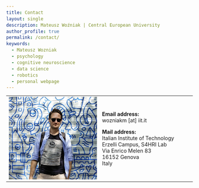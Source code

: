 ```yaml
---
title: Contact
layout: single
description: Mateusz Woźniak | Central European University
author_profile: true
permalink: /contact/
keywords:
  - Mateusz Wozniak
  - psychology
  - cognitive neuroscience
  - data science
  - robotics
  - personal webpage
---
```


<div>
  <table cellspacing="0" cellpadding="0">
    <tr>
      <td width="50%">
        <img src="/assets/images/MW_pic_001.jpg">
      </td>
      <td width="50%">
        <p><b>Email address:</b> <br>wozniakm [at] iit.it</p>
        <p>
          <b>Mail address:</b> <br>
          Italian Institute of Technology <br>
          Erzelli Campus, S4HRI Lab <br>
          Via Enrico Melen 83 <br>
          16152 Genova <br>
          Italy
        </p>
      </td>
    </tr>
  </table>
</div>

